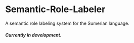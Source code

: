 # Semantic-Role-Labeler
A semantic role labeling system for the Sumerian language.

##### Currently in development.
